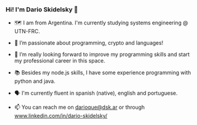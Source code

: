 ### Hi! I'm Dario Skidelsky 👋

- 🗺️ I am from Argentina. I'm currently studying systems engineering @ UTN-FRC.

- 👀 I’m passionate about programming, crypto and languages!

- 🌱 I’m really looking forward to improve my programming skills and start my professional career in this space. 

- 📚 Besides my node.js skills, I have some experience programming with python and java.

- 🗣️ I'm currently fluent in spanish (native), english and portuguese. 

- 📫 You can reach me on darioque@dsk.ar or through www.linkedin.com/in/dario-skidelsky/

<!--
**darioque/darioque** is a ✨ _special_ ✨ repository because its `README.md` (this file) appears on your GitHub profile.

Here are some ideas to get you started:

- 🔭 I’m currently working on ...
- 🌱 I’m currently learning ...
- 👯 I’m looking to collaborate on ...
- 🤔 I’m looking for help with ...
- 💬 Ask me about ...
- 📫 How to reach me: ...
- 😄 Pronouns: ...
- ⚡ Fun fact: ...
-->
